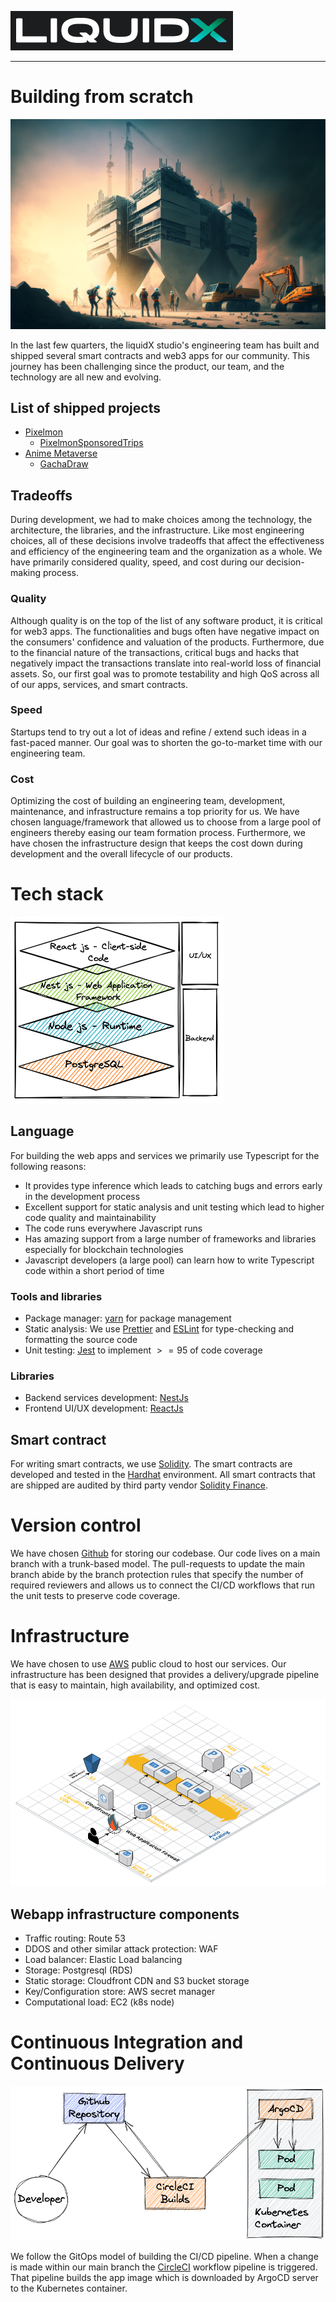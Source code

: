 ![LiquidXLogo.png](./img/LiquidXLogoDarkBg.png)

---

# Building from scratch
![img](./img/buildingWeb3Foundations.png)

In the last few quarters, the liquidX studio's engineering team has built and shipped several smart contracts and web3 apps for our community.  This journey has been challenging since the product, our team, and the technology are all new and evolving.

## List of shipped projects
- [Pixelmon](https://www.pixelmon.ai/)
    - [PixelmonSponsoredTrips](https://goerli.etherscan.io/address/0x90c3D47914DF3C4df4D281DCaA5AB2BB4996c162#code)
- [Anime Metaverse](https://animemetaverse.ai)
    - [GachaDraw](https://etherscan.io/address/0xF8eE543171971A331D5ABa3e9660bEfc5F1eeE09#code)

## Tradeoffs
During development, we had to make choices among the technology, the architecture, the libraries, and the infrastructure. Like most engineering choices, all of these decisions involve tradeoffs that affect the effectiveness and efficiency of the engineering team and the organization as a whole.  We have primarily considered quality, speed, and cost during our decision-making process.

### Quality
Although quality is on the top of the list of any software product, it is critical for web3 apps.  The functionalities and bugs often have negative impact on the consumers' confidence and valuation of the products.  Furthermore, due to the financial nature of the transactions, critical bugs and hacks that negatively impact the transactions translate into real-world loss of financial assets.  So, our first goal was to promote testability and high QoS across all of our apps, services, and smart contracts.

### Speed
Startups tend to try out a lot of ideas and refine / extend such ideas in a fast-paced manner. Our goal was to shorten the go-to-market time with our engineering team.

### Cost
Optimizing the cost of building an engineering team, development, maintenance, and infrastructure remains a top priority for us. We have chosen language/framework that allowed us to choose from a large pool of engineers thereby easing our team formation process.  Furthermore, we have chosen the infrastructure design that keeps the cost down during development and the overall lifecycle of our products.

# Tech stack
![Techstack](./img/Techstack.png)

## Language
For building the web apps and services we primarily use Typescript for the following reasons:
- It provides type inference which leads to catching bugs and errors early in the development process
- Excellent support for static analysis and unit testing which lead to higher code quality and maintainability
- The code runs everywhere Javascript runs
- Has amazing support from a large number of frameworks and libraries especially for blockchain technologies
- Javascript developers (a large pool) can learn how to write Typescript code within a short period of time

### Tools and libraries
- Package manager: [yarn](https://yarnpkg.com/) for package management
- Static analysis: We use [Prettier](https://prettier.io/) and [ESLint](https://typescript-eslint.io/) for type-checking and formatting the source code
- Unit testing: [Jest](https://jestjs.io/) to implement $>= 95%$ of code coverage

### Libraries
- Backend services development: [NestJs](https://nestjs.com/)
- Frontend UI/UX development: [ReactJs](https://reactjs.org/)

## Smart contract
For writing smart contracts, we use [Solidity](https://soliditylang.org/).  The smart contracts are developed and tested in the [Hardhat](https://hardhat.org) environment.  All smart contracts that are shipped are audited by third party vendor [Solidity Finance](https://solidity.finance/).

# Version control
We have chosen [Github](https://github.com) for storing our codebase.  Our code lives on a main branch with a trunk-based model.  The pull-requests to update the main branch abide by the branch protection rules that specify the number of required reviewers and allows us to connect the CI/CD workflows that run the unit tests to preserve code coverage.

# Infrastructure
We have chosen to use [AWS](https://aws.amazon.com/) public cloud to host our services.  Our infrastructure has been designed that provides a delivery/upgrade pipeline that is easy to maintain, high availability, and optimized cost.

![AWS infrastructure](./img/AWS-infra-design.png)

## Webapp infrastructure components
- Traffic routing: Route 53
- DDOS and other similar attack protection: WAF
- Load balancer: Elastic Load balancing
- Storage: Postgresql (RDS)
- Static storage: Cloudfront CDN and S3 bucket storage
- Key/Configuration store: AWS secret manager
- Computational load: EC2 (k8s node)

# Continuous Integration and Continuous Delivery
![image](./img/ci_cd_pipeline.png)

We follow the GitOps model of building the CI/CD pipeline.  When a change is made within our main branch the [CircleCI](https://circleci.com/) workflow pipeline is triggered.  That pipeline builds the app image which is downloaded by ArgoCD server to the Kubernetes container.